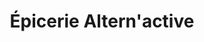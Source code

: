 ---
title: "Épicerie Altern'active"
url: /ozoir-la-ferriere/epicerie-alternactive/
shop: commodité
---